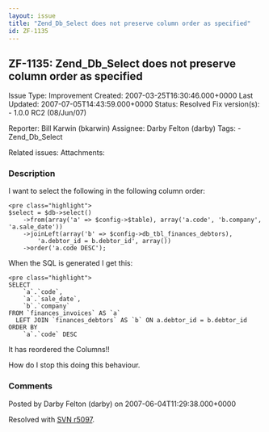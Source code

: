 ```yaml
---
layout: issue
title: "Zend_Db_Select does not preserve column order as specified"
id: ZF-1135
---
```


ZF-1135: Zend\_Db\_Select does not preserve column order as specified
---------------------------------------------------------------------

 Issue Type: Improvement Created: 2007-03-25T16:30:46.000+0000 Last Updated: 2007-07-05T14:43:59.000+0000 Status: Resolved Fix version(s): - 1.0.0 RC2 (08/Jun/07)
 
 Reporter:  Bill Karwin (bkarwin)  Assignee:  Darby Felton (darby)  Tags: - Zend\_Db\_Select
 
 Related issues: 
 Attachments: 
### Description

I want to select the following in the following column order:

 
    <pre class="highlight">
    $select = $db->select()
        ->from(array('a' => $config->$table), array('a.code', 'b.company', 'a.sale_date'))
        ->joinLeft(array('b' => $config->db_tbl_finances_debtors),
            'a.debtor_id = b.debtor_id', array())
        ->order('a.code DESC');


When the SQL is generated I get this:

 
    <pre class="highlight">
    SELECT
        `a`.`code`,
        `a`.`sale_date`,
        `b`.`company`
    FROM `finances_invoices` AS `a`
      LEFT JOIN `finances_debtors` AS `b` ON a.debtor_id = b.debtor_id 
    ORDER BY
        `a`.`code` DESC


It has reordered the Columns!!

How do I stop this doing this behaviour.

 

 

### Comments

Posted by Darby Felton (darby) on 2007-06-04T11:29:38.000+0000

Resolved with [SVN r5097](http://framework.zend.com/fisheye/changelog/Zend_Framework/?cs=5097).

 

 